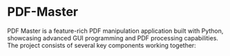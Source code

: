 # PDF-Master
PDF Master is a feature-rich PDF manipulation application built with Python, showcasing advanced GUI programming and PDF processing capabilities. The project consists of several key components working together:
